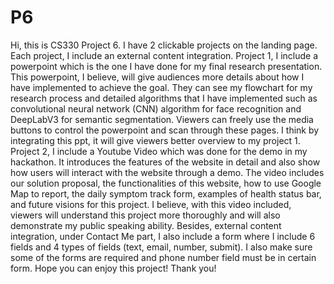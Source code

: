# P6
Hi, this is CS330 Project 6. I have 2 clickable projects on the landing page. Each project, I include an external content integration. 
Project 1, I include a powerpoint which is the one I have done for my final research presentation. This powerpoint, I believe, will give audiences more details about how I have implemented to achieve the goal. They can see my flowchart for my research process and detailed algorithms that I have implemented such as convolutional neural network (CNN) algorithm for face recognition and DeepLabV3 for semantic segmentation. Viewers can freely use the media buttons to control the powerpoint and scan through these pages. I think by integrating this ppt, it will give viewers better overview to my project 1.
Project 2, I include a Youtube Video which was done for the demo in my hackathon. It introduces the features of the website in detail and also show how users will interact with the website through a demo. The video includes our solution proposal, the functionalities of this website, how to use Google Map to report, the daily symptom track form, examples of health status bar, and future visions for this project. I believe, with this video included, viewers will understand this project more thoroughly and will also demonstrate my public speaking ability.
Besides, external content integration, under Contact Me part, I also include a form where I include 6 fields and 4 types of fields (text, email, number, submit). I also make sure some of the forms are required and phone number field must be in certain form. 
Hope you can enjoy this project! Thank you!
